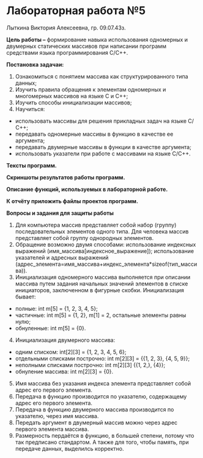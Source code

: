 # Лабораторная работа №5
Лыткина Виктория Алексеевна, гр. 09.07.43з.

**Цель работы –** формирование навыка использования одномерных и двумерных статических массивов при написании программ средствами языка программирования С/С++.

**Постановка задачаи:**
1) Ознакомиться с понятием массива как структурированного типа данных;
2) Изучить правила обращения к элементам одномерных и многомерных массивов на языке С и C++;
3) Изучить способы инициализации массивов;
4) Научиться:
- использовать массивы для решения прикладных задач на языке С/С++;
- передавать одномерные массивы в функцию в качестве ее аргумента;
- передавать двумерные массивы в функции в качестве аргумента;
- использовать указатели при работе с массивами на языке С/С++.

**Тексты программ.**

**Скриншоты результатов работы программ.**

**Описание функций, используемых в лабораторной работе.**

**К отчёту приложить файлы проектов программ.**

**Вопросы и задания для защиты работы**

1) Для компьютера массив представляет собой набор (группу) последовательных элементов одного типа. Для человека массив представляет собой группу однородных элементов.
2) Обращение возможно двумя способами: использование индексных выражений (имя_массива[индексное_выражение]); использование указателей и адресных выражений (адрес_элемента=имя_массива+индекс_элемента*sizeof(тип_массива)).
3) Инициализация одномерного массива выполняется при описании массива путем задания начальных значений элементов в списке инициаторов, заключенном в фигурные скобки. Инициализация бывает:
- полные: int m[5] = {1, 2, 3, 4, 5};
- частичные: int m[5] = {1, 2}, m[1] = 2, остальные элементы равны нулю;
- обнуленные: int m[5] = {0}.
4) Инициализация двумерного массива:
  - одним списком: int[2][3] = {1, 2, 3, 4, 5, 6};
  - отдельными списками построчно: int m[2][3] = {{1, 2, 3}, {4, 5, 9}};
  - неполными списками построчно: int m[2][3] {{1, 2,}, {4}};
  - обнуление массива: int m[2][3] = {0}.
5) Имя массива без указания индекса элемента представляет собой адрес его первого элемента.
6) Передача в функцию производится по указателю, содержащему адрес его первого элемента. 
7) Передача в функцию двумерного массива производится по указателю, через имя массива.
8) Передать аргумент в двумерный массив можно через адрес первого элемента массива.
9) Размерность пердаётся в функцию, в большей степени, потому что так предписано стандартом. А также для того, чтобы память, при передаче данных, выделилсь корректно.
